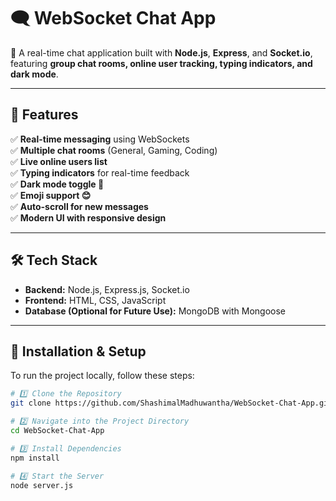 # 🗨️ WebSocket Chat App

🚀 A real-time chat application built with **Node.js**, **Express**, and **Socket.io**, featuring **group chat rooms, online user tracking, typing indicators, and dark mode**.

---

## **🔹 Features**
✅ **Real-time messaging** using WebSockets  
✅ **Multiple chat rooms** (General, Gaming, Coding)  
✅ **Live online users list**  
✅ **Typing indicators** for real-time feedback  
✅ **Dark mode toggle 🌙**  
✅ **Emoji support 😊**  
✅ **Auto-scroll for new messages**  
✅ **Modern UI with responsive design**  

---

## **🛠️ Tech Stack**
- **Backend:** Node.js, Express.js, Socket.io  
- **Frontend:** HTML, CSS, JavaScript  
- **Database (Optional for Future Use):** MongoDB with Mongoose  

---

## **🚀 Installation & Setup**
To run the project locally, follow these steps:

```sh
# 1️⃣ Clone the Repository
git clone https://github.com/ShashimalMadhuwantha/WebSocket-Chat-App.git

# 2️⃣ Navigate into the Project Directory
cd WebSocket-Chat-App

# 3️⃣ Install Dependencies
npm install

# 4️⃣ Start the Server
node server.js
